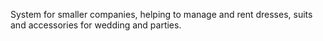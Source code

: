 System for smaller companies, helping to manage and rent dresses, suits and accessories for wedding and parties.
